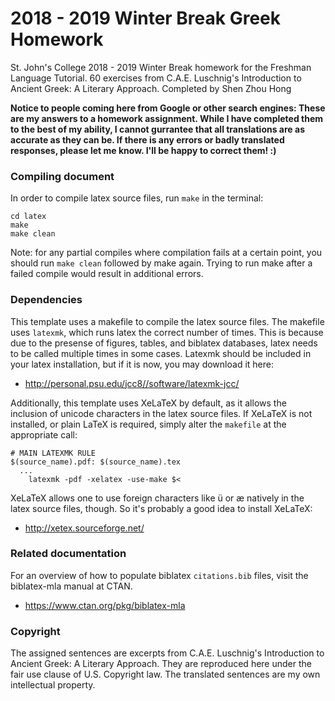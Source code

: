 # 2018 - 2019 Winter Break Greek Homework
St. John's College 2018 - 2019 Winter Break homework for the Freshman Language Tutorial. 60 exercises from C.A.E. Luschnig's Introduction to Ancient Greek: A Literary Approach. Completed by Shen Zhou Hong

**Notice to people coming here from Google or other search engines: These are my answers to a homework assignment. While I have completed them to the best of my ability, I cannot gurrantee that all translations are as accurate as they can be. If there is any errors or badly translated responses, please let me know. I'll be happy to correct them! :)**

### Compiling document
In order to compile latex source files, run `make` in the terminal:
```
cd latex
make
make clean
```

Note: for any partial compiles where compilation fails at a certain point, you
should run `make clean` followed by make again. Trying to run make after a
failed compile would result in additional errors.

### Dependencies
This template uses a makefile to compile the latex source files. The makefile
uses `latexmk`, which runs latex the correct number of times. This is because
due to the presense of figures, tables, and biblatex databases, latex needs to
be called multiple times in some cases. Latexmk should be included in your
latex installation, but if it is now, you may download it here:

* http://personal.psu.edu/jcc8//software/latexmk-jcc/

Additionally, this template uses XeLaTeX by default, as it allows the inclusion
of unicode characters in the latex source files. If XeLaTeX is not installed, or
plain LaTeX is required, simply alter the `makefile` at the appropriate call:

```
# MAIN LATEXMK RULE
$(source_name).pdf: $(source_name).tex
  ...
	latexmk -pdf -xelatex -use-make $<
```

XeLaTeX allows one to use foreign characters like ü or æ natively in the latex
source files, though. So it's probably a good idea to install XeLaTeX:

* http://xetex.sourceforge.net/

### Related documentation
For an overview of how to populate biblatex `citations.bib` files, visit the
biblatex-mla manual at CTAN.

* https://www.ctan.org/pkg/biblatex-mla

### Copyright
The assigned sentences are excerpts from C.A.E. Luschnig's Introduction to Ancient Greek: A Literary Approach. They are reproduced here under the fair use clause of U.S. Copyright law. The translated sentences are my own intellectual property.
